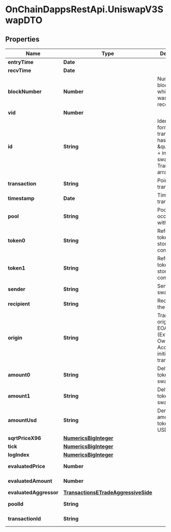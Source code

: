 # OnChainDappsRestApi.UniswapV3SwapDTO

## Properties

Name | Type | Description | Notes
------------ | ------------- | ------------- | -------------
**entryTime** | **Date** |  | [optional] 
**recvTime** | **Date** |  | [optional] 
**blockNumber** | **Number** | Number of block in which entity was recorded. | [optional] 
**vid** | **Number** |  | [optional] 
**id** | **String** | Identifier, format: transaction hash + \&quot;#\&quot; + index in swaps Transaction array. | [optional] 
**transaction** | **String** | Pointer to transaction. | [optional] 
**timestamp** | **Date** | Timestamp of transaction. | [optional] 
**pool** | **String** | Pool swap occured within. | [optional] 
**token0** | **String** | Reference to token0 as stored in pair contract. | [optional] 
**token1** | **String** | Reference to token1 as stored in pair contract. | [optional] 
**sender** | **String** | Sender of the swap. | [optional] 
**recipient** | **String** | Recipient of the swap. | [optional] 
**origin** | **String** | Transaction origin: the EOA (Externally Owned Account) that initiated the transaction | [optional] 
**amount0** | **String** | Delta of token0 swapped. | [optional] 
**amount1** | **String** | Delta of token1 swapped. | [optional] 
**amountUsd** | **String** | Derived amount of tokens sold in USD. | [optional] 
**sqrtPriceX96** | [**NumericsBigInteger**](NumericsBigInteger.md) |  | [optional] 
**tick** | [**NumericsBigInteger**](NumericsBigInteger.md) |  | [optional] 
**logIndex** | [**NumericsBigInteger**](NumericsBigInteger.md) |  | [optional] 
**evaluatedPrice** | **Number** |  | [optional] [readonly] 
**evaluatedAmount** | **Number** |  | [optional] [readonly] 
**evaluatedAggressor** | [**TransactionsETradeAggressiveSide**](TransactionsETradeAggressiveSide.md) |  | [optional] 
**poolId** | **String** |  | [optional] [readonly] 
**transactionId** | **String** |  | [optional] [readonly] 



